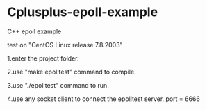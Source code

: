 # Cplusplus-epoll-example
C++ epoll example

test on "CentOS Linux release 7.8.2003"

1.enter the project folder.

2.use "make epolltest" command to compile.

3.use "./epolltest" command to run.

4.use any socket client to connect the epolltest server. port = 6666
